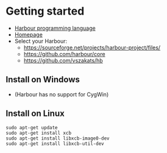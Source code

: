 # Getting started

- [Harbour programming language](https://en.wikipedia.org/wiki/Harbour_(programming_language))
- [Homepage](https://harbour.github.io)
- Select your Harbour:
   - https://sourceforge.net/projects/harbour-project/files/
   - https://github.com/harbour/core
   - https://github.com/vszakats/hb

## Install on Windows

- (Harbour has no support for CygWin)

## Install on Linux

```
sudo apt-get update
sudo apt-get install xcb
sudo apt-get install libxcb-image0-dev
sudo apt-get install libxcb-util-dev
```
